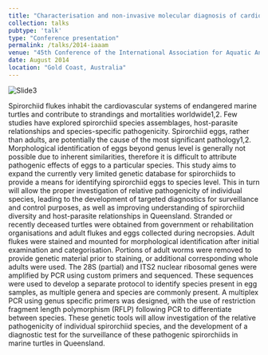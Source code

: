 ```yaml
---
title: "Characterisation and non-invasive molecular diagnosis of cardiovascular flukes from marine turtles in Queensland, Australia"
collection: talks
pubtype: 'talk'
type: "Conference presentation"
permalink: /talks/2014-iaaam
venue: "45th Conference of the International Association for Aquatic Animal Medicine"
date: August 2014
location: "Gold Coast, Australia"
---
```

![Slide3](https://github.com/user-attachments/assets/a19c8ec3-2308-4bc9-8f1f-475c40d56386)

Spirorchiid flukes inhabit the cardiovascular systems of endangered marine turtles and contribute to strandings and mortalities worldwide1,2. Few studies have explored spirorchiid species assemblages, host-parasite relationships and species-specific pathogenicity. Spirorchiid eggs, rather than adults, are potentially the cause of the most significant pathology1,2. Morphological identification of eggs beyond genus level is generally not possible due to inherent similarities, therefore it is difficult to attribute pathogenic effects of eggs to a particular species. This study aims to expand the currently very limited genetic database for spirorchiids to provide a means for identifying spirorchiid eggs to species level. This in turn will allow the proper investigation of relative pathogenicity of individual species, leading to the development of targeted diagnostics for surveillance and control purposes, as well as improving understanding of spirorchiid diversity and host-parasite relationships in Queensland. Stranded or recently deceased turtles were obtained from government or rehabilitation organisations and adult flukes and eggs collected during necropsies. Adult flukes were stained and mounted for morphological identification after initial examination and categorisation. Portions of adult worms were removed to provide genetic material prior to staining, or additional corresponding whole adults were used. The 28S (partial) and ITS2 nuclear ribosomal genes were amplified by PCR using custom primers and sequenced. These sequences were used to develop a separate protocol to identify species present in egg samples, as multiple genera and species are commonly present. A multiplex PCR using genus specific primers was designed, with the use of restriction fragment length polymorphism (RFLP) following PCR to differentiate between species. These genetic tools will allow investigation of the relative pathogenicity of individual spirorchiid species, and the development of a diagnostic test for the surveillance of these pathogenic spirorchiids in marine turtles in Queensland. 
